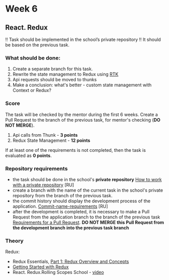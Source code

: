 # Week 6

## React. Redux


!! Task should be implemented in the school’s private repository !!
It should be based on the previous task.

### What should be done:

1. Create a separate branch for this task.
2. Rewrite the state management to Redux using [RTK](https://redux-toolkit.js.org/)
3. Api requests should be moved to thunks
4. Make a conclusion: what's better - custom state management with Context or Redux?

### Score

The task will be checked by the mentor during the first 6 weeks. Create a Pull Request to the branch of the previous task, for mentor's checking (**DO NOT MERGE**).


1. Api calls from Thunk - **3 points**
2. Redux State Management - **12 points**


If at least one of the requirements is not completed, then the task is evaluated as **0 points**.

### Repository requirements

- the task should be done in the school's **private repository** [How to work with a private repository](https://docs.rs.school/#/private-repository?id=Как-работать-с-приватным-репозиторием) [RU]
- create a branch with the name of the current task in the school's private repository from the branch of the previous task.
- the commit history should display the development process of the application. [Commit-name-requirements](https://docs.rs.school/#/git-convention?id=Требования-к-именам-коммитов) [RU]
- after the development is completed, it is necessary to make a Pull Request from the application branch to the branch of the previous task [Requirements for a Pull Request](https://docs.app.rs.school/#/platform/pull-request-review-process). **DO NOT MERGE this Pull Request from the development branch into the previous task branch**

### Theory

Redux:
- Redux Essentials, [Part 1: Redux Overview and Concepts](https://redux.js.org/tutorials/essentials/part-1-overview-concepts)
- [Getting Started with Redux](https://redux.js.org/introduction/getting-started)
- React. Redux.Rolling Scopes School - [video](https://www.youtube.com/watch?v=bEHW-Mkdchc&t=1662s)
